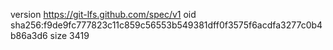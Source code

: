 version https://git-lfs.github.com/spec/v1
oid sha256:f9de9fc777823c11c859c56553b549381dff0f3575f6acdfa3277c0b4b86a3d6
size 3419

